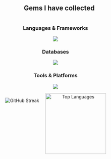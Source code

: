 <div id="user-content-toc">
  <ul align="center">
    <summary><h2 style="display: inline-block">Gems I have collected</h2></summary>
  </ul>
</div>

<!-- Lenguajes de programación -->
<h3 align="center">Languages & Frameworks</h3>
<p align="center">
  <a href="https://skillicons.dev">
    <img src="https://skillicons.dev/icons?i=java,js,ts,spring,kotlin,tailwind,css,html,react,bootstrap" />
  </a>
</p>

<!-- Bases de datos -->
<h3 align="center">Databases</h3>
<p align="center">
  <a href="https://skillicons.dev">
    <img src="https://skillicons.dev/icons?i=mysql,mongodb,sqlite,firebase" />
  </a>
</p>

<!-- Herramientas -->
<h3 align="center">Tools & Platforms</h3>
<p align="center">
  <a href="https://skillicons.dev">
    <img src="https://skillicons.dev/icons?i=nodejs,express,npm,discord,github,figma,postman,git,rabbitmq,vscode,intellij" />
  </a>
</p>

<div align="center" style="display: flex; justify-content: center; flex-wrap: wrap; gap: 20px;">

  <!-- Streak Stats -->
  <img title="🔥 GitHub Streak Stats" alt="GitHub Streak" 
       src="https://github-readme-streak-stats.herokuapp.com/?user=jaiswal4sudeep&theme=monokai-metallian&hide_border=true" />

  <!-- Top Languages -->
  <a href="https://github.com/anuraghazra/github-readme-stats">
    <img alt="Top Languages" 
         src="https://github-readme-stats.vercel.app/api/top-langs/?username=jaiswal4sudeep&langs_count=8&layout=compact&theme=react&hide_border=true&bg_color=1F222E&title_color=F85D7F&icon_color=F8D866&hide=Jupyter%20Notebook" 
         height="192px" />
  </a>

</div>

